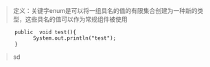 >定义：关键字enum是可以将一组具名的值的有限集合创建为一种新的类型，这些具名的值可以作为常规组件被使用
```
      public  void test(){
            System.out.println("test");
      }
```
>sd
